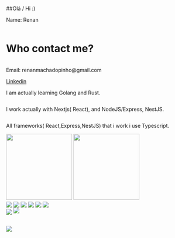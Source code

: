 ##Olá / Hi :)

Name: Renan
<div style="display:grid">
   <h1> Who contact me?</h1>
    <p>Email: renanmachadopinho@gmail.com</p>
    <a href="https://www.linkedin.com/in/renan-machado-pinho-2509251a5/">Linkedin</a>
   <p> I am actually learning Golang and Rust.</p>
    <p> I work actually with Nextjs( React), and NodeJS/Express, NestJS.</p>
   <p> All frameworks( React,Express,NestJS) that i work i use Typescript.</p>
</div>
<div>  
</div>


<div>
    <img height="180em"src="https://github-readme-stats.vercel.app/api?username=renanmachad&show_icons=true&theme=dracula&include_all_commits=true&count_private=true"/>
  <img height="180em" src="https://github-readme-stats.vercel.app/api/top-langs/?username=renanmachad&layout=compact&langs_count=16&theme=dracula" />
</div>

<div style="display: inline_block"< <br>
  <img align="center" src="https://img.shields.io/badge/Python-14354C?style=for-the-badge&logo=python&logoColor=white"/>
  <img align="center"  src="https://img.shields.io/badge/JavaScript-323330?style=for-the-badge&logo=javascript&logoColor=F7DF1E"/>
  <img align="center" src="https://img.shields.io/badge/next.js-000000?style=for-the-badge&logo=nextdotjs&logoColor=white"/>
  <img align="center"  src="https://img.shields.io/badge/CSS3-1572B6?style=for-the-badge&logo=css3&logoColor=white"/>
  <img align="center"  src="https://img.shields.io/badge/Java-ED8B00?style=for-the-badge&logo=java&logoColor=white"/> 
  <img align="center" src="https://img.shields.io/badge/React-20232A?style=for-the-badge&logo=react&logoColor=61DAFB"/>
</div>
<div style="display:inline_block">
   <img align="center" src="https://img.shields.io/badge/Rust-000000?style=for-the-badge&logo=rust&logoColor=white"/>
  <img aling="center" src="https://img.shields.io/badge/Go-00ADD8?style=for-the-badge&logo=go&logoColor=white"/>
  </div>

##

<div>
  <a href="https://www.linkedin.com/in/renan-machado-pinho-2509251a5/" target="_blank"><img src="https://img.shields.io/badge/LinkedIn-0077B5?style=for-the-badge&logo=linkedin&logoColor=white" target="_blank"/> </a>
</div>



